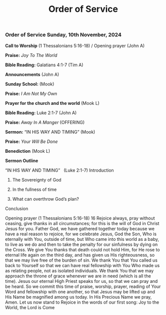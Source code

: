 ﻿---
layout: oos
title: Order of Service
---
### Order of Service Sunday, 10th November, 2024

**Call to Worship** (1 Thessalonians 5:16-18) / Opening prayer (John A)

**Praise:** *Joy To The World*

**Bible Reading:** Galatians 4:1-7 (Tim A)

**Announcements** (John A)

**Sunday School:** (Mook)

**Praise:** *I Am Not My Own*
 
**Prayer for the church and the world** (Mook L)

**Bible Reading:** Luke 2:1-7 (John A)

**Praise:** *Away In A Manger* (OFFERING)

**Sermon:**  “IN HIS WAY AND TIMING” (Mook)

**Praise:** *Your Will Be Done*

**Benediction**  (Mook L)


**Sermon Outline**

“IN HIS WAY AND TIMING”   (Luke 2:1-7)
Introduction
 1. The Sovereignty of God

 2. In the fullness of time

 3. What can overthrow God’s plan?
 
Conclusion



Opening prayer (1 Thessalonians 5:16-18)
16 Rejoice always, pray without ceasing, give thanks in all circumstances; for this is the will of God in Christ Jesus for you. 
Father God, we have gathered together today because we have a real reason to rejoice, for we celebrate Jesus, God the Son, Who is eternally with You, outside of time, but Who came into this world as a baby, to live as we do and then to take the penalty for our sinfulness by dying on the Cross.
We give You thanks that death could not hold Him, for He rose to eternal life again on the third day, and has given us His righteousness, so that we may live free of the burden of sin.
We thank You that You called us back to Yourself so that we can have real fellowship with You Who made us as relating people, not as isolated individuals.
We thank You that we may approach the throne of grace whenever we are in need (which is all the time). Jesus our eternal High Priest speaks for us, so that we can pray and be heard.
So we commit this time of praise, worship, prayer, reading of Your Word and fellowship with one another, so that Jesus may be lifted up and His Name be magnified among us today. In His Precious Name we pray, Amen.
Let us now stand to Rejoice in the words of our first song:
 Joy to the World, the Lord is Come
